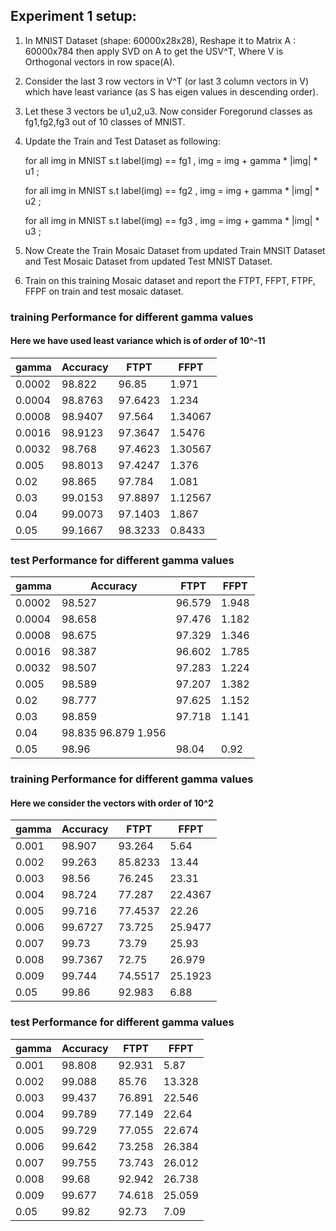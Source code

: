 ## Experiment 1 setup:
1. In MNIST Dataset (shape: 60000x28x28), Reshape it to Matrix A : 60000x784 then apply SVD on A to get the USV^T, Where V is Orthogonal vectors in row space(A).
2. Consider the last 3 row vectors in V^T (or last 3 column vectors in V) which have least variance (as S has eigen values in descending order).
3. Let these 3 vectors be u1,u2,u3. Now consider Foregorund classes as fg1,fg2,fg3 out of 10 classes of MNIST.
4. Update the Train and Test Dataset as following:

    for all img in MNIST s.t label(img) == fg1 , img = img + gamma * |img| * u1  ; 
    
    for all img in MNIST s.t label(img) == fg2 , img = img + gamma * |img| * u2  ; 
    
    for all img in MNIST s.t label(img) == fg3 , img = img + gamma * |img| * u3  ; 
    
5. Now Create the Train Mosaic Dataset from updated Train MNSIT Dataset and Test Mosaic Dataset from updated Test MNIST Dataset.
6. Train on this training Mosaic dataset and report the FTPT, FFPT, FTPF, FFPF on train and test mosaic dataset.


### training Performance for different gamma values


#### Here we have used least variance which is of order of 10^-11

| gamma | Accuracy | FTPT | FFPT |
| -     |  -       | -    | -    |
| 0.0002 | 98.822 | 96.85 | 1.971 |
| 0.0004 | 98.8763 | 97.6423 | 1.234|
| 0.0008 | 98.9407 | 97.564 | 1.34067| 
| 0.0016 | 98.9123 | 97.3647 | 1.5476 |
| 0.0032 | 98.768 | 97.4623 | 1.30567|
| 0.005 | 98.8013 | 97.4247 | 1.376 |
|0.02  |  98.865 | 97.784 | 1.081 |
| 0.03 | 99.0153 |  97.8897|  1.12567|
| 0.04 | 99.0073 | 97.1403 | 1.867 |
| 0.05  | 99.1667 | 98.3233 | 0.8433 |


### test Performance for different gamma values
| gamma | Accuracy | FTPT | FFPT |
| -     |  -       | -    | -    |
| 0.0002 | 98.527 | 96.579 | 1.948 |
| 0.0004 | 98.658 | 97.476 | 1.182|
| 0.0008 | 98.675 | 97.329 | 1.346 | 
| 0.0016 | 98.387 | 96.602 | 1.785 |
| 0.0032 | 98.507 | 97.283 | 1.224 |
| 0.005 | 98.589 | 97.207 | 1.382 |
|0.02 | 98.777 | 97.625 | 1.152 |
| 0.03 | 98.859 | 97.718  | 1.141 |
| 0.04 | 98.835  96.879   1.956 |
| 0.05  | 98.96 | 98.04 | 0.92 |



### training Performance for different gamma values

#### Here we consider the vectors with order of 10^2

| gamma | Accuracy | FTPT | FFPT |
| -     |  -       | -    | -    |
| 0.001 | 98.907 | 93.264 | 5.64 |
| 0.002 | 99.263 |85.8233  | 13.44 |
| 0.003 | 98.56 | 76.245 | 23.31 | 
| 0.004 | 98.724 | 77.287 | 22.4367  |
| 0.005 | 99.716 | 77.4537  | 22.26 |
| 0.006 | 99.6727 | 73.725 | 25.9477  |
|0.007  |  99.73 | 73.79 | 25.93 |
| 0.008 | 99.7367 | 72.75 | 26.979  |
| 0.009 | 99.744 | 74.5517 | 25.1923 |
| 0.05  | 99.86 | 92.983 | 6.88 |


### test Performance for different gamma values
| gamma | Accuracy | FTPT | FFPT |
| -     |  -       | -    | -    |
| 0.001 | 98.808  | 92.931  | 5.87  |
| 0.002 | 99.088 | 85.76 | 13.328 |
| 0.003 | 99.437 | 76.891 | 22.546  | 
| 0.004 | 99.789  | 77.149  | 22.64  |
| 0.005 | 99.729 | 77.055 | 22.674 |
| 0.006 | 99.642 | 73.258  | 26.384  |
| 0.007 | 99.755 | 73.743 | 26.012  |
| 0.008 |  99.68 | 92.942 | 26.738  |
| 0.009 | 99.677 | 74.618  | 25.059  |
| 0.05  | 99.82 | 92.73  | 7.09  |
